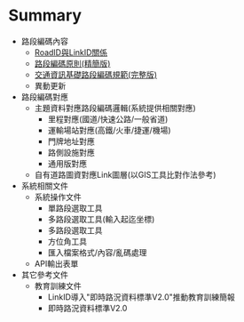 # Summary

* 路段編碼內容
  * [RoadID與LinkID關係](Code/RoadID.md)
  * [路段編碼原則(精簡版)](Code/Code.md)
  * [交通資訊基礎路段編碼規範(完整版)](Code/Standard.md)
  * 異動更新
* 路段編碼對應 
  * 主題資料對應路段編碼邏輯(系統提供相關對應)
    * 里程對應(國道/快速公路/一般省道)
    * 運輸場站對應(高鐵/火車/捷運/機場)
    * 門牌地址對應
    * 路側設施對應
    * 通用版對應
  * 自有道路圖資對應Link圖層(以GIS工具比對作法參考)
* 系統相關文件
  * 系統操作文件
    * 單路段選取工具
    * 多路段選取工具(輸入起迄坐標)
    * 多路段選取工具
    * 方位角工具
    * 匯入檔案格式/內容/亂碼處理
  * API輸出表單
* 其它參考文件
  * 教育訓練文件
    * LinkID導入"即時路況資料標準V2.0"推動教育訓練簡報
    * 即時路況資料標準V2.0
